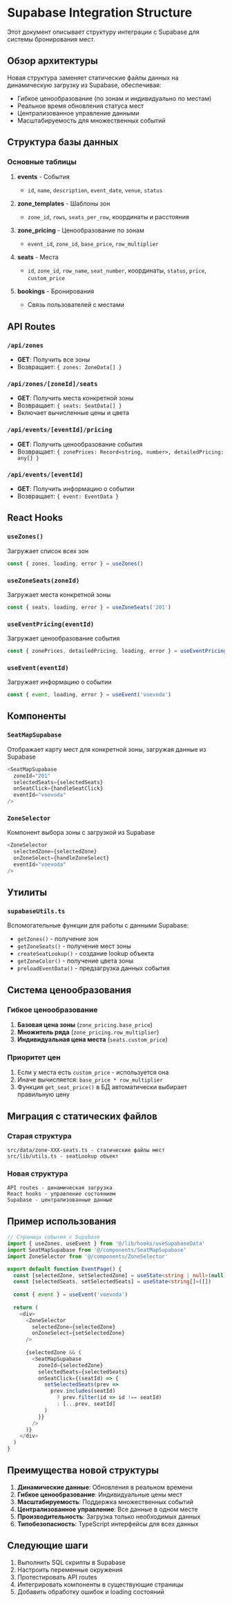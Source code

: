 # Supabase Integration Structure

Этот документ описывает структуру интеграции с Supabase для системы бронирования мест.

## Обзор архитектуры

Новая структура заменяет статические файлы данных на динамическую загрузку из Supabase, обеспечивая:
- Гибкое ценообразование (по зонам и индивидуально по местам)
- Реальное время обновления статуса мест
- Централизованное управление данными
- Масштабируемость для множественных событий

## Структура базы данных

### Основные таблицы

1. **events** - События
   - `id`, `name`, `description`, `event_date`, `venue`, `status`

2. **zone_templates** - Шаблоны зон
   - `zone_id`, `rows`, `seats_per_row`, координаты и расстояния

3. **zone_pricing** - Ценообразование по зонам
   - `event_id`, `zone_id`, `base_price`, `row_multiplier`

4. **seats** - Места
   - `id`, `zone_id`, `row_name`, `seat_number`, координаты, `status`, `price`, `custom_price`

5. **bookings** - Бронирования
   - Связь пользователей с местами

## API Routes

### `/api/zones`
- **GET**: Получить все зоны
- Возвращает: `{ zones: ZoneData[] }`

### `/api/zones/[zoneId]/seats`
- **GET**: Получить места конкретной зоны
- Возвращает: `{ seats: SeatData[] }`
- Включает вычисленные цены и цвета

### `/api/events/[eventId]/pricing`
- **GET**: Получить ценообразование события
- Возвращает: `{ zonePrices: Record<string, number>, detailedPricing: any[] }`

### `/api/events/[eventId]`
- **GET**: Получить информацию о событии
- Возвращает: `{ event: EventData }`

## React Hooks

### `useZones()`
Загружает список всех зон
```typescript
const { zones, loading, error } = useZones()
```

### `useZoneSeats(zoneId)`
Загружает места конкретной зоны
```typescript
const { seats, loading, error } = useZoneSeats('201')
```

### `useEventPricing(eventId)`
Загружает ценообразование события
```typescript
const { zonePrices, detailedPricing, loading, error } = useEventPricing('voevoda')
```

### `useEvent(eventId)`
Загружает информацию о событии
```typescript
const { event, loading, error } = useEvent('voevoda')
```

## Компоненты

### `SeatMapSupabase`
Отображает карту мест для конкретной зоны, загружая данные из Supabase
```typescript
<SeatMapSupabase
  zoneId="201"
  selectedSeats={selectedSeats}
  onSeatClick={handleSeatClick}
  eventId="voevoda"
/>
```

### `ZoneSelector`
Компонент выбора зоны с загрузкой из Supabase
```typescript
<ZoneSelector
  selectedZone={selectedZone}
  onZoneSelect={handleZoneSelect}
  eventId="voevoda"
/>
```

## Утилиты

### `supabaseUtils.ts`
Вспомогательные функции для работы с данными Supabase:
- `getZones()` - получение зон
- `getZoneSeats()` - получение мест зоны
- `createSeatLookup()` - создание lookup объекта
- `getZoneColor()` - получение цвета зоны
- `preloadEventData()` - предзагрузка данных события

## Система ценообразования

### Гибкое ценообразование
1. **Базовая цена зоны** (`zone_pricing.base_price`)
2. **Множитель ряда** (`zone_pricing.row_multiplier`)
3. **Индивидуальная цена места** (`seats.custom_price`)

### Приоритет цен
1. Если у места есть `custom_price` - используется она
2. Иначе вычисляется: `base_price * row_multiplier`
3. Функция `get_seat_price()` в БД автоматически выбирает правильную цену

## Миграция с статических файлов

### Старая структура
```
src/data/zone-XXX-seats.ts - статические файлы мест
src/lib/utils.ts - seatLookup объект
```

### Новая структура
```
API routes - динамическая загрузка
React hooks - управление состоянием
Supabase - централизованные данные
```

## Пример использования

```typescript
// Страница события с Supabase
import { useZones, useEvent } from '@/lib/hooks/useSupabaseData'
import SeatMapSupabase from '@/components/SeatMapSupabase'
import ZoneSelector from '@/components/ZoneSelector'

export default function EventPage() {
  const [selectedZone, setSelectedZone] = useState<string | null>(null)
  const [selectedSeats, setSelectedSeats] = useState<string[]>([])
  
  const { event } = useEvent('voevoda')
  
  return (
    <div>
      <ZoneSelector
        selectedZone={selectedZone}
        onZoneSelect={setSelectedZone}
      />
      
      {selectedZone && (
        <SeatMapSupabase
          zoneId={selectedZone}
          selectedSeats={selectedSeats}
          onSeatClick={(seatId) => {
            setSelectedSeats(prev => 
              prev.includes(seatId) 
                ? prev.filter(id => id !== seatId)
                : [...prev, seatId]
            )
          }}
        />
      )}
    </div>
  )
}
```

## Преимущества новой структуры

1. **Динамические данные**: Обновления в реальном времени
2. **Гибкое ценообразование**: Индивидуальные цены мест
3. **Масштабируемость**: Поддержка множественных событий
4. **Централизованное управление**: Все данные в одном месте
5. **Производительность**: Загрузка только необходимых данных
6. **Типобезопасность**: TypeScript интерфейсы для всех данных

## Следующие шаги

1. Выполнить SQL скрипты в Supabase
2. Настроить переменные окружения
3. Протестировать API routes
4. Интегрировать компоненты в существующие страницы
5. Добавить обработку ошибок и loading состояний